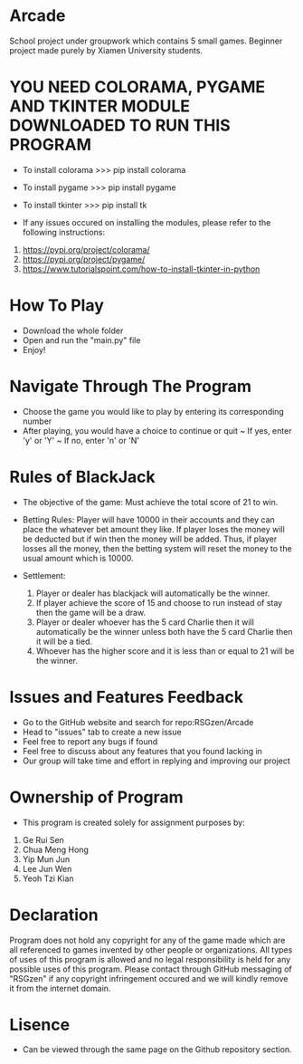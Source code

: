 # Arcade

School project under groupwork which contains 5 small games.
Beginner project made purely by Xiamen University students.


# YOU NEED COLORAMA, PYGAME AND TKINTER MODULE DOWNLOADED TO RUN THIS PROGRAM

-  To install colorama >>> pip install colorama
-  To install pygame >>> pip install pygame
-  To install tkinter >>> pip install tk

- If any issues occured on installing the modules, please refer to the following instructions:

1) https://pypi.org/project/colorama/ 
2) https://pypi.org/project/pygame/
3) https://www.tutorialspoint.com/how-to-install-tkinter-in-python


# How To Play

- Download the whole folder
- Open and run the "main.py" file
- Enjoy!


# Navigate Through The Program

- Choose the game you would like to play by entering its corresponding number
- After playing, you would have a choice to continue or quit
	~ If yes, enter 'y' or 'Y'
	~ If no, enter 'n' or 'N'


# Rules of BlackJack

- The objective of the game:
     Must achieve the total score of 21 to win.

- Betting Rules:
	Player will have 10000 in their accounts and they can place the whatever bet amount they like. If player loses the money will be deducted but if win then the money will be added. Thus, if player losses all the money, then the betting system will reset the money to the usual amount which is 10000.
 
- Settlement:
	1)	Player or dealer has blackjack will automatically be the winner.
	2)	If player achieve the score of 15 and choose to run instead of stay then the game will be a draw.
	3)	Player or dealer whoever has the 5 card Charlie then it will automatically be the winner unless both have the 5 card Charlie then it will be a tied.
	4)	Whoever has the higher score and it is less than or equal to 21 will be the winner.


# Issues and Features Feedback

- Go to the GitHub website and search for repo:RSGzen/Arcade
- Head to "issues" tab to create a new issue
- Feel free to report any bugs if found
- Feel free to discuss about any features that you found lacking in
- Our group will take time and effort in replying and improving our project


# Ownership of Program

- This program is created solely for assignment purposes by:

1) Ge Rui Sen
2) Chua Meng Hong
3) Yip Mun Jun
4) Lee Jun Wen
5) Yeoh Tzi Kian


# Declaration 

Program does not hold any copyright for any of the game made which are all referenced to games invented by other people or organizations.
All types of uses of this program is allowed and no legal responsibility is held for any possible uses of this program.
Please contact through GitHub messaging of "RSGzen" if any copyright infringement occured and we will kindly remove it from the internet domain.

# Lisence

- Can be viewed through the same page on the Github repository section.
